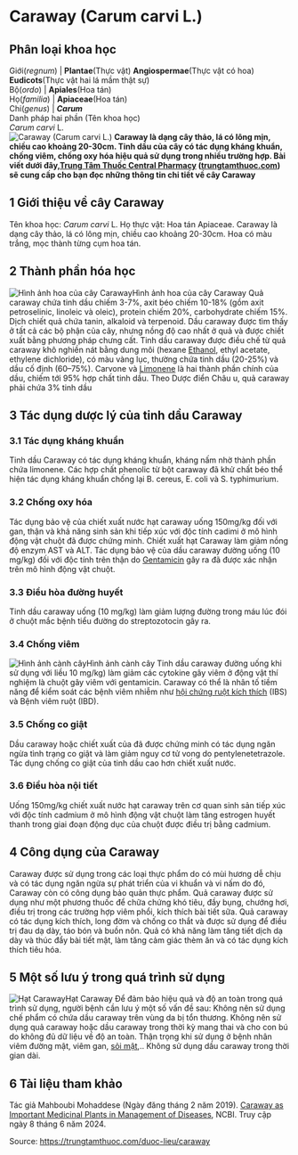 # Caraway (Carum carvi L.)

Phân loại khoa học  
---  
Giới(_regnum_) |  **Plantae**(Thực vật) **Angiospermae**(Thực vật có hoa) **Eudicots**(Thực vật hai lá mầm thật sự)  
Bộ(_ordo_) | **Apiales**(Hoa tán)  
Họ(_familia_) | **Apiaceae**(Hoa tán)  
Chi(_genus_) | **_Carum_**  
Danh pháp hai phần (Tên khoa học)  
_Carum carvi_ L.  
![Caraway \(Carum carvi L.\)](https://trungtamthuoc.com/images/others/cay-caraway-2-3211.jpg)
**Caraway là dạng cây thảo, lá có lông mịn, chiều cao khoảng 20-30cm. Tinh dầu của cây có tác dụng kháng khuẩn, chống viêm, chống oxy hóa hiệu quả sử dụng trong nhiều trường hợp. Bài viết dưới đây,[Trung Tâm Thuốc Central Pharmacy](https://trungtamthuoc.com/ "Trung Tâm Thuốc Central Pharmacy") ([trungtamthuoc.com](https://trungtamthuoc.com/ "trungtamthuoc.com")) sẽ cung cấp cho bạn đọc những thông tin chi tiết về cây Caraway**
##  1 Giới thiệu về cây Caraway
Tên khoa học: _Carum carvi_ L.
Họ thực vật: Hoa tán Apiaceae.
Caraway là dạng cây thảo, lá có lông mịn, chiều cao khoảng 20-30cm. Hoa có màu trắng, mọc thành từng cụm hoa tán.
##  2 Thành phần hóa học
![Hình ảnh hoa của cây Caraway](https://trungtamthuoc.com/images/item/cay-caraway.jpg)Hình ảnh hoa của cây Caraway
Quả caraway chứa tinh dầu chiếm 3-7%, axit béo chiếm 10-18% (gồm axit petroselinic, linoleic và oleic), protein chiếm 20%, carbohydrate chiếm 15%.
Dịch chiết quả chứa tanin, alkaloid và terpenoid.
Dầu caraway được tìm thấy ở tất cả các bộ phận của cây, nhưng nồng độ cao nhất ở quả và được chiết xuất bằng phương pháp chưng cất.
Tinh dầu caraway được điều chế từ quả caraway khô nghiền nát bằng dung môi (hexane [Ethanol](https://trungtamthuoc.com/hoat-chat/ethanol "Ethanol"), ethyl acetate, ethylene dichloride), có màu vàng lục, thường chứa tinh dầu (20-25%) và dầu cố định (60–75%).
Carvone và [Limonene](https://trungtamthuoc.com/hoat-chat/limonene "Limonene") là hai thành phần chính của dầu, chiếm tới 95% hợp chất tinh dầu. Theo Dược điển Châu u, quả caraway phải chứa 3% tinh dầu
##  3 Tác dụng dược lý của tinh dầu Caraway
### 3.1 Tác dụng kháng khuẩn
Tinh dầu Caraway có tác dụng kháng khuẩn, kháng nấm nhờ thành phần chứa limonene. Các hợp chất phenolic từ bột caraway đã khử chất béo thể hiện tác dụng kháng khuẩn chống lại B. cereus, E. coli và S. typhimurium.
### 3.2 Chống oxy hóa
Tác dụng bảo vệ của chiết xuất nước hạt caraway uống 150mg/kg đối với gan, thận và khả năng sinh sản khi tiếp xúc với độc tính cadimi ở mô hình động vật chuột đã được chứng minh. Chiết xuất hạt Caraway làm giảm nồng độ enzym AST và ALT.
Tác dụng bảo vệ của dầu caraway đường uống (10 mg/kg) đối với độc tính trên thận do [Gentamicin](https://trungtamthuoc.com/hoat-chat/gentamicin "Gentamicin") gây ra đã được xác nhận trên mô hình động vật chuột.
### 3.3 Điều hòa đường huyết
Tinh dầu caraway uống (10 mg/kg) làm giảm lượng đường trong máu lúc đói ở chuột mắc bệnh tiểu đường do streptozotocin gây ra.
### 3.4 Chống viêm
![Hình ảnh cành cây](https://trungtamthuoc.com/images/item/cay-caraway-0.jpg)Hình ảnh cành cây
Tinh dầu caraway đường uống khi sử dụng với liều 10 mg/kg) làm giảm các cytokine gây viêm ở động vật thí nghiệm là chuột gây viêm với gentamicin. Caraway có thể là nhân tố tiềm năng để kiểm soát các bệnh viêm nhiễm như [hội chứng ruột kích thích](https://trungtamthuoc.com/bai-viet/hoi-chung-ruot-kich-thich-viem-dai-trang-co-that "hội chứng ruột kích thích") (IBS) và Bệnh viêm ruột (IBD).
### 3.5 Chống co giật
Dầu caraway hoặc chiết xuất của đã được chứng minh có tác dụng ngăn ngừa tình trạng co giật và làm giảm nguy cơ tử vong do pentylenetetrazole. Tác dụng chống co giật của tinh dầu cao hơn chiết xuất nước.
### 3.6 Điều hòa nội tiết
Uống 150mg/kg chiết xuất nước hạt caraway trên cơ quan sinh sản tiếp xúc với độc tính cadmium ở mô hình động vật chuột làm tăng estrogen huyết thanh trong giai đoạn động dục của chuột được điều trị bằng cadmium.
##  4 Công dụng của Caraway
Caraway được sử dụng trong các loại thực phẩm do có mùi hương dễ chịu và có tác dụng ngăn ngừa sự phát triển của vi khuẩn và vi nấm do đó, Caraway còn có công dụng bảo quản thực phẩm.
Quả caraway được sử dụng như một phương thuốc để chữa chứng khó tiêu, đầy bụng, chướng hơi, điều trị trong các trường hợp viêm phổi, kích thích bài tiết sữa.
Quả caraway có tác dụng kích thích, long đờm và chống co thắt và được sử dụng để điều trị đau dạ dày, táo bón và buồn nôn. Quả có khả năng làm tăng tiết dịch dạ dày và thúc đẩy bài tiết mật, làm tăng cảm giác thèm ăn và có tác dụng kích thích tiêu hóa.
##  5 Một số lưu ý trong quá trình sử dụng
![Hạt Caraway](https://trungtamthuoc.com/images/item/cay-caraway-1.jpg)Hạt Caraway
Để đảm bảo hiệu quả và độ an toàn trong quá trình sử dụng, người bệnh cần lưu ý một số vấn đề sau:
Không nên sử dụng chế phẩm có chứa dầu caraway trên vùng da bị tổn thương.
Không nên sử dụng quả caraway hoặc dầu caraway trong thời kỳ mang thai và cho con bú do không đủ dữ liệu về độ an toàn.
Thận trọng khi sử dụng ở bệnh nhân viêm đường mật, viêm gan, [sỏi mật](https://trungtamthuoc.com/bai-viet/nguyen-nhan-trieu-chung-cach-dieu-tri-va-phong-ngua-benh-soi-mat "sỏi mật"),..
Không sử dụng dầu caraway trong thời gian dài.
##  6 Tài liệu tham khảo
Tác giả Mahboubi Mohaddese (Ngày đăng tháng 2 năm 2019). [Caraway as Important Medicinal Plants in Management of Diseases](https://www.ncbi.nlm.nih.gov/pmc/articles/PMC6328425/), NCBI. Truy cập ngày 8 tháng 6 năm 2024.


Source: https://trungtamthuoc.com/duoc-lieu/caraway